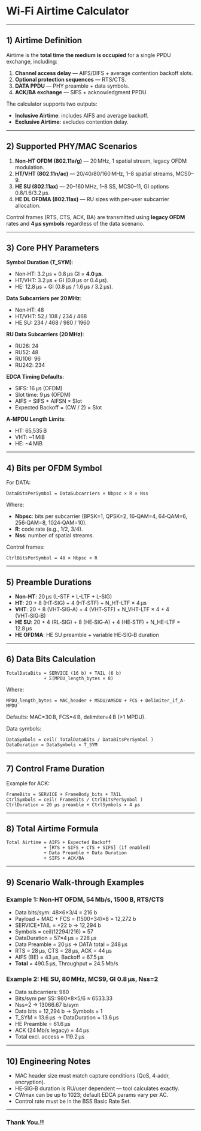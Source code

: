 # Wi‑Fi Airtime Calculator
---

## 1) Airtime Definition
Airtime is the **total time the medium is occupied** for a single PPDU exchange, including:
1. **Channel access delay** — AIFS/DIFS + average contention backoff slots.
2. **Optional protection sequences** — RTS/CTS.
3. **DATA PPDU** — PHY preamble + data symbols.
4. **ACK/BA exchange** — SIFS + acknowledgment PPDU.

The calculator supports two outputs:
- **Inclusive Airtime**: includes AIFS and average backoff.
- **Exclusive Airtime**: excludes contention delay.

---

## 2) Supported PHY/MAC Scenarios
1. **Non‑HT OFDM (802.11a/g)** — 20 MHz, 1 spatial stream, legacy OFDM modulation.
2. **HT/VHT (802.11n/ac)** — 20/40/80/160 MHz, 1–8 spatial streams, MCS0–9.
3. **HE SU (802.11ax)** — 20–160 MHz, 1–8 SS, MCS0–11, GI options 0.8/1.6/3.2 µs.
4. **HE DL OFDMA (802.11ax)** — RU sizes with per‑user subcarrier allocation.

Control frames (RTS, CTS, ACK, BA) are transmitted using **legacy OFDM** rates and **4 µs symbols** regardless of the data scenario.

---

## 3) Core PHY Parameters
**Symbol Duration (T_SYM)**:
- Non‑HT: 3.2 µs + 0.8 µs GI = **4.0 µs**.
- HT/VHT: 3.2 µs + GI (0.8 µs or 0.4 µs).
- HE: 12.8 µs + GI (0.8 µs / 1.6 µs / 3.2 µs).

**Data Subcarriers per 20 MHz**:
- Non‑HT: 48
- HT/VHT: 52 / 108 / 234 / 468
- HE SU: 234 / 468 / 980 / 1960

**RU Data Subcarriers (20 MHz)**:
- RU26: 24
- RU52: 48
- RU106: 96
- RU242: 234

**EDCA Timing Defaults**:
- SIFS: 16 µs (OFDM)
- Slot time: 9 µs (OFDM)
- AIFS = SIFS + AIFSN × Slot
- Expected Backoff = (CW / 2) × Slot

**A‑MPDU Length Limits**:
- HT: 65,535 B
- VHT: ~1 MiB
- HE: ~4 MiB

---

## 4) Bits per OFDM Symbol
For DATA:
```
DataBitsPerSymbol = DataSubcarriers × Nbpsc × R × Nss
```
Where:
- **Nbpsc**: bits per subcarrier (BPSK=1, QPSK=2, 16‑QAM=4, 64‑QAM=6, 256‑QAM=8, 1024‑QAM=10).
- **R**: code rate (e.g., 1/2, 3/4).
- **Nss**: number of spatial streams.

Control frames:
```
CtrlBitsPerSymbol = 48 × Nbpsc × R
```

---

## 5) Preamble Durations
- **Non‑HT**: 20 µs (L-STF + L-LTF + L-SIG)
- **HT**: 20 + 8 (HT‑SIG) + 4 (HT‑STF) + N_HT-LTF × 4 µs
- **VHT**: 20 + 8 (VHT‑SIG‑A) + 4 (VHT‑STF) + N_VHT-LTF × 4 + 4 (VHT‑SIG‑B)
- **HE SU**: 20 + 4 (RL‑SIG) + 8 (HE‑SIG‑A) + 4 (HE‑STF) + N_HE-LTF × 12.8 µs
- **HE OFDMA**: HE SU preamble + variable HE‑SIG‑B duration

---

## 6) Data Bits Calculation
```
TotalDataBits = SERVICE (16 b) + TAIL (6 b)
              + Σ(MPDU_length_bytes × 8)
```
Where:
```
MPDU_length_bytes = MAC_header + MSDU/AMSDU + FCS + Delimiter_if_A-MPDU
```
Defaults: MAC=30 B, FCS=4 B, delimiter=4 B (>1 MPDU).

Data symbols:
```
DataSymbols = ceil( TotalDataBits / DataBitsPerSymbol )
DataDuration = DataSymbols × T_SYM
```

---

## 7) Control Frame Duration
Example for ACK:
```
FrameBits = SERVICE + FrameBody_bits + TAIL
CtrlSymbols = ceil( FrameBits / CtrlBitsPerSymbol )
CtrlDuration = 20 µs preamble + CtrlSymbols × 4 µs
```

---

## 8) Total Airtime Formula
```
Total Airtime = AIFS + Expected Backoff
              + [RTS + SIFS + CTS + SIFS] (if enabled)
              + Data Preamble + Data Duration
              + SIFS + ACK/BA
```

---

## 9) Scenario Walk‑through Examples

### Example 1: Non‑HT OFDM, 54 Mb/s, 1500 B, RTS/CTS
- Data bits/sym: 48×6×3/4 = 216 b
- Payload + MAC + FCS = (1500+34)×8 = 12,272 b
- SERVICE+TAIL = +22 b → 12,294 b
- Symbols = ceil(12294/216) = 57
- DataDuration = 57×4 µs = 228 µs
- Data Preamble = 20 µs → DATA total = 248 µs
- RTS = 28 µs, CTS = 28 µs, ACK = 44 µs
- AIFS (BE) = 43 µs, Backoff = 67.5 µs
- **Total** = 490.5 µs, Throughput ≈ 24.5 Mb/s

### Example 2: HE SU, 80 MHz, MCS9, GI 0.8 µs, Nss=2
- Data subcarriers: 980
- Bits/sym per SS: 980×8×5/6 ≈ 6533.33
- Nss=2 → 13066.67 b/sym
- Data bits = 12,294 b → Symbols = 1
- T_SYM = 13.6 µs → DataDuration = 13.6 µs
- HE Preamble = 61.6 µs
- ACK (24 Mb/s legacy) = 44 µs
- Total excl. access = 119.2 µs

---

## 10) Engineering Notes
- MAC header size must match capture conditions (QoS, 4‑addr, encryption).
- HE‑SIG‑B duration is RU/user dependent — tool calculates exactly.
- CWmax can be up to 1023; default EDCA params vary per AC.
- Control rate must be in the BSS Basic Rate Set.

---

### Thank You.!!